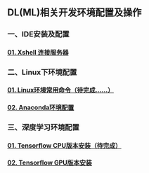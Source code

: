 ## DL(ML)相关开发环境配置及操作



### 一、IDE安装及配置

#### [01. Xshell 连接服务器](./Xshell2Service.md)

### 二、Linux下环境配置

#### [01. Linux环境常用命令（待完成……）]() 

#### [02. Anaconda环境配置](./Anaconda.md)

### 三、深度学习环境配置

#### [01. Tensorflow CPU版本安装（待完成）]()

#### [02. Tensorflow GPU版本安装](./Tensorflow_GPU.md)









